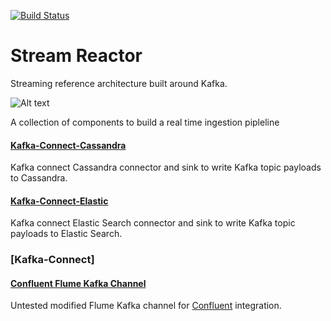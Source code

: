 [![Build Status](https://travis-ci.org/andrewstevenson/stream-reactor.svg?branch=master)](https://travis-ci.org/andrewstevenson/stream-reactor)

# Stream Reactor
Streaming reference architecture built around Kafka. 

![Alt text](https://datamountaineer.files.wordpress.com/2016/01/stream-reactor-1.jpg?w=1320)

A collection of components to build a real time ingestion pipleline

#### [Kafka-Connect-Cassandra](kafka-connect-cassandra/README.md)

Kafka connect Cassandra connector and sink to write Kafka topic payloads to Cassandra.

#### [Kafka-Connect-Elastic](kafka-connect-elastic/README.md)

Kafka connect Elastic Search connector and sink to write Kafka topic payloads to Elastic Search.

###  [Kafka-Connect]

#### [Confluent Flume Kafka Channel](flume-ng/README.md)

Untested modified Flume Kafka channel for [Confluent](www.confluent.io) integration.

